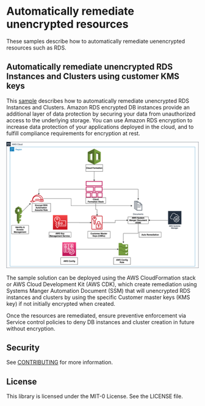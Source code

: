 # Automatically remediate unencrypted resources

These samples describe how to automatically remediate uenencrypted resources such as RDS.

## Automatically remediate unencrypted RDS Instances and Clusters using customer KMS keys

This [sample](rds) describes how to automatically remediate unencrypted RDS Instances and Clusters. Amazon RDS encrypted DB instances provide an additional layer of data protection by securing your data from unauthorized access to the underlying storage. You can use Amazon RDS encryption to increase data protection of your applications deployed in the cloud, and to fulfill compliance requirements for encryption at rest.

![RDS architecture diagram](rds-architecture.png)

The sample solution can be deployed using the AWS CloudFormation stack or AWS Cloud Development Kit (AWS CDK), which create remediation using Systems Manger Automation Document (SSM) that will unencrypted RDS instances and clusters by using the specific Customer master keys (KMS key) if not initially encrypted when created.

Once the resources are remediated, ensure preventive enforcement via Service control policies to deny DB instances and cluster creation in future without encryption.  

## Security

See [CONTRIBUTING](CONTRIBUTING.md#security-issue-notifications) for more information.

## License

This library is licensed under the MIT-0 License. See the LICENSE file.

